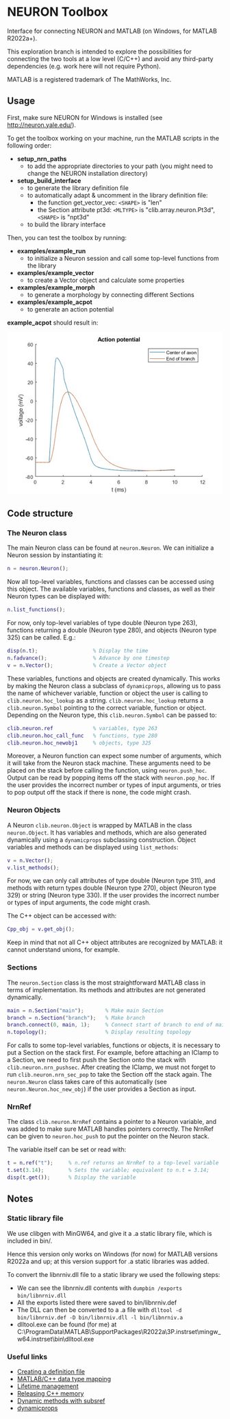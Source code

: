 # NEURON Toolbox

Interface for connecting NEURON and MATLAB (on Windows, for MATLAB R2022a+).

This exploration branch is intended to explore the possibilities for 
connecting the two tools at a low level (C/C++) and avoid any third-party 
dependencies (e.g. work here will not require Python).

MATLAB is a registered trademark of The MathWorks, Inc. 

## Usage

First, make sure NEURON for Windows is installed (see http://neuron.yale.edu/).

To get the toolbox working on your machine, run the MATLAB scripts in the following order:
- **setup_nrn_paths** 
    - to add the appropriate directories to your path (you might need to
      change the NEURON installation directory)
- **setup_build_interface**
    - to generate the library definition file
    - to automatically adapt & uncomment in the library definition file:
        - the function get_vector_vec: `<SHAPE>` is "len"
        - the Section attribute pt3d: `<MLTYPE>` is "clib.array.neuron.Pt3d", `<SHAPE>` is "npt3d"
    - to build the library interface

Then, you can test the toolbox by running:
- **examples/example_run** 
    - to initialize a Neuron session and call some top-level functions from the library
- **examples/example_vector** 
    - to create a Vector object and calculate some properties
- **examples/example_morph** 
    - to generate a morphology by connecting different Sections
- **examples/example_acpot** 
    - to generate an action potential

**example_acpot** should result in:

![Action potential](doc/acpot.jpg)

## Code structure

### The Neuron class

The main Neuron class can be found at `neuron.Neuron`. We can
initialize a Neuron session by instantiating it:

```matlab
n = neuron.Neuron();
```

Now all top-level variables, functions and classes can be accessed
using this object. The available variables, functions and classes, as 
well as their Neuron types can be displayed with:

```matlab
n.list_functions();
```

For now, only top-level variables of type double (Neuron type 263), 
functions returning a double (Neuron type 280), and objects 
(Neuron type 325) can be called. E.g.:

```matlab
disp(n.t);                  % Display the time
n.fadvance();               % Advance by one timestep
v = n.Vector();             % Create a Vector object
```

These variables, functions and objects are created dynamically. This works 
by making the Neuron class a subclass of `dynamicprops`, allowing us to
pass the name of whichever variable, function or object the user is calling to 
`clib.neuron.hoc_lookup` as a string. `clib.neuron.hoc_lookup` returns a 
`clib.neuron.Symbol` pointing to the correct variable, function or object. 
Depending on the Neuron type, this `clib.neuron.Symbol` can be passed to:

```matlab
clib.neuron.ref             % variables, type 263
clib.neuron.hoc_call_func   % functions, type 280
clib.neuron.hoc_newobj1     % objects, type 325
```

Moreover, a Neuron function can expect some number of arguments,
which it will take from the Neuron stack machine. These arguments
need to be placed on the stack before calling the function, using
`neuron.push_hoc`. Output can be read by popping items off the stack
with `neuron.pop_hoc`. If the user provides
the incorrect number or types of input arguments, or tries to pop
output off the stack if there is none, the code might crash.

### Neuron Objects

A Neuron `clib.neuron.Object` is wrapped by MATLAB in the class 
`neuron.Object`. It has variables and methods, which are also 
generated dynamically using a `dynamicprops` subclassing construction.
Object variables and methods can be displayed using `list_methods`:

```matlab
v = n.Vector();
v.list_methods();
```

For now, we can only call attributes of type double (Neuron type 311), 
and methods with return types double (Neuron type 270), object 
(Neuron type 329) or string (Neuron type 330). If the user provides
the incorrect number or types of input arguments, the code might crash.

The C++ object can be accessed with:

```matlab
Cpp_obj = v.get_obj();
```

Keep in mind that not all C++ object attributes are recognized by
MATLAB: it cannot understand unions, for example.

### Sections

The `neuron.Section` class is the most straightforward MATLAB class in 
terms of implementation. Its methods and attributes are not generated 
dynamically.

```matlab
main = n.Section("main");       % Make main Section
branch = n.Section("branch");   % Make branch
branch.connect(0, main, 1);     % Connect start of branch to end of main
n.topology();                   % Display resulting topology
```

For calls to some top-level variables, functions or objects, it is
necessary to put a Section on the stack first. For example,
before attaching an IClamp to a Section, we need to first push the 
Section onto the stack with `clib.neuron.nrn_pushsec`. 
After creating the IClamp, we must not forget to run 
`clib.neuron.nrn_sec_pop` to take the Section off the stack again.
The `neuron.Neuron` class takes care of this automatically
(see `neuron.Neuron.hoc_new_obj`) if the user provides a Section
as input.

### NrnRef

The class `clib.neuron.NrnRef` contains a pointer to a Neuron variable, 
and was added to make sure MATLAB handles pointers correctly. 
The NrnRef can be given to `neuron.hoc_push` to put the pointer
on the Neuron stack.

The variable itself can be set or read with:

```matlab
t = n.ref("t");     % n.ref returns an NrnRef to a top-level variable
t.set(3.14);        % Sets the variable; equivalent to n.t = 3.14;
disp(t.get());      % Display the variable
```

## Notes

### Static library file

We use clibgen with MinGW64, and give it a .a static library file, 
which is included in bin/.

Hence this version only works on Windows (for now) for MATLAB versions 
R2022a and up; at this version support for .a static libraries was added. 

To convert the libnrniv.dll file to a static library we used the following
steps:
- We can see the libnrniv.dll contents with `dumpbin /exports bin/libnrniv.dll`
- All the exports listed there were saved to bin/libnrniv.def
- The DLL can then be converted to a .a file with `dlltool -d bin/libnrniv.def -D bin/libnrniv.dll -l bin/libnrniv.a`
- dlltool.exe can be found (for me) at C:\ProgramData\MATLAB\SupportPackages\R2022a\3P.instrset\mingw_w64.instrset\bin\dlltool.exe

### Useful links

- [Creating a definition file](https://nl.mathworks.com/help/matlab/ref/clibgen.generatelibrarydefinition.html)
- [MATLAB/C++ data type mapping](https://nl.mathworks.com/help/matlab/matlab_external/matlab-to-c-data-type-mapping.html)
- [Lifetime management](https://nl.mathworks.com/help/matlab/matlab_external/memory-management-for-c-objects-in-matlab.html)
- [Releasing C++ memory](https://nl.mathworks.com/help/matlab/ref/clibrelease.html?s_tid=doc_ta)
- [Dynamic methods with subsref](https://nl.mathworks.com/matlabcentral/answers/59026-is-it-possible-to-dynamically-add-methods-to-an-object-or-to-build-a-generic-method-that-catches-a)
- [dynamicprops](https://nl.mathworks.com/help/matlab/ref/dynamicprops-class.html)